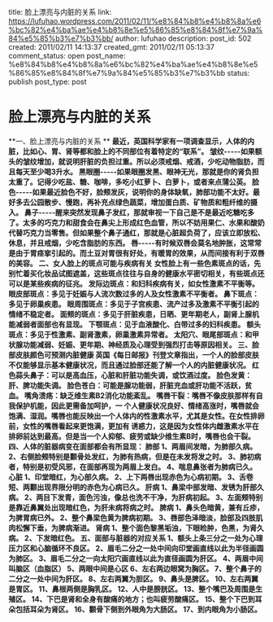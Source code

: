 title: 脸上漂亮与内脏的关系
link: https://lufuhao.wordpress.com/2011/02/11/%e8%84%b8%e4%b8%8a%e6%bc%82%e4%ba%ae%e4%b8%8e%e5%86%85%e8%84%8f%e7%9a%84%e5%85%b3%e7%b3%bb/
author: lufuhao
description: 
post_id: 502
created: 2011/02/11 14:13:37
created_gmt: 2011/02/11 05:13:37
comment_status: open
post_name: %e8%84%b8%e4%b8%8a%e6%bc%82%e4%ba%ae%e4%b8%8e%e5%86%85%e8%84%8f%e7%9a%84%e5%85%b3%e7%b3%bb
status: publish
post_type: post

# 脸上漂亮与内脏的关系

**一、脸上漂亮与内脏的关系 ** **最近，英国科学家有一项调查显示，人体的内脏，比如心、胃、肾等都和脸上的不同部位有着特定的“联系”。 皱纹-----如果额头的皱纹增加，就说明肝脏的负担过重。所以必须戒烟、戒酒，少吃动物脂肪，而且每天至少喝3升水。 黑眼圈-----如果眼圈发黑、眼神无光，那就是你的肾负担太重了。记得少吃盐、糖、咖啡，多吃小红萝卜、白萝卜，或者来点蒲公英。 脸色-----如果最近脸色不好，脸颊发灰，说明你的身体缺氧，肺部功能不太好。最好多去公园散步、慢跑，再补充点绿色蔬菜，增加蛋白质、矿物质和粗纤维的摄入。 鼻子-----醒来突然发现鼻子发红，那就审视一下自己是不是最近吃糖吃多了。太多的巧克力和甜食会在鼻尖上形成红色血管，所以不妨用果仁、水果和酸奶代替巧克力当零售。但如果整个鼻子通红，那就是心脏超负荷了，应该立即放松、休息，并且戒烟，少吃含脂肪的东西。 唇-----有时候双唇会莫名地肿胀，这常常是由于胃痉挛引起的。而土豆对胃很有好处，有暖胃的效果，从而间接有利于双唇的美容。 二、女人脸上的斑点可能与疾病有关 女性脸上有一些色素斑点的话，先别忙着买化妆品试图遮盖，这些斑点往往与自身的健康水平密切相关，有些斑点还可以是某些疾病的征兆。 发际边斑点：和妇科疾病有关，如女性激素不平衡等。 眼皮部斑点：多见于妊娠与人流次数过多的人及女性激素不平衡者。 鼻下斑点：多见于卵巢疾患。 眼周围斑点：多见于子宫疾患、流产过多及激素不平衡引起的情绪不稳定者。 面颊的斑点：多见于肝脏疾患，日晒、更年期老人，副肾上腺机能减弱者面部也有显现。 下颚斑点：见于血液酸化、白带过多的妇科疾患。 额头斑点：多见于性激素、副肾激素，卵巢激素异常者。 太阳穴、眼尾部斑点：和甲状腺功能减弱、妊娠、更年期、神经质及心理受到强烈打击等原因相关。 三、脸部皮肤颜色可预测内脏健康 英国《每日邮报》刊登文章指出，一个人的脸部皮肤不仅能够显示基本健康状况，而且通过脸部还能了解一个人的内脏健康状况。 红色蒜头鼻子：可以是高血压，心脏和肝脏功能失调，或饮酒过度。 脸色发黄：肝、脾功能失调。 脸色苍白：可能是腺功能弱，肝脏充血或肝功能不活跃，贫血。 嘴角溃疡：缺乏维生素B2消化功能紊乱。 嘴唇干裂：嘴唇不像皮肤那样有自我保护机能，因此更需备加呵护，一 个人健康状况良好、情绪高涨时，嘴唇就会饱满、湿润。嘴唇也能反映出一个人体内的性激素水平，尤其是女性。在女性排卵前，女性的嘴唇看起来更饱满，更加有 诱惑力，这是因为女性体内雌激素水平在排卵前达到最高。但是当一个人抑郁、疲劳或缺少维生素B时，嘴唇也会干裂。 四、人体的脏器病变在面部都会有所显现： 肺部 1、两眉间发暗，为肺部久病。 2、右侧脸颊特别是颧骨处发红，为肺有热病，但是在未发将发之时。 3、肺初病者，特别是初受风邪，在面部再现为两眉上发白。 4、喘息鼻张者为肺病已久。 心脏 1、印堂暗红，为心部久病。 2、上下两唇出现赤色为心病初期。 3、舌卷短、两颧出现界限分明的赤色为心病已久。 肝病 1、鼻梁中部发暗、发锈为肝部久病。 2、两目下发青，面色污浊，像总也洗不干净，为肝病初起。 3、左面颊特别是靠近鼻翼处出现暗红色，为肝未病将病之时。 脾病 1、鼻头色暗黄，兼有丘疹，为脾胃病已外。 2、整个鼻梁色黄为脾病初期。 3、唇部色泽暗淡，脸部及四肢肌肉松懈下垂，为脾病渐进。 肾病 1、整个面色黎黑垢浊，下眼睑肿，色黑，为肾久病。 2、下发暗红色。 五、面部与脏器的对应关系 1、额头上条三分之一处为心理压力区和心脑循环不良区。 2、眉毛二分之一处中间向印堂画直线以此为半径画圆为肺区。 3、眉毛二分之一向太阳穴画直线以此为直径画圆为肝区。 4、两眉中间叫脑区（血脂区） 5、两眼中间是心区 6、左右两边眼窝为胸区。 7、整个鼻子的二分之一处中间为肝区。 8、左右两翼为胆区。 9、鼻头是脾区。 10、左右两翼是胃区。 11、鼻根两侧是胸乳区。 12、人中是膀胱区。 13、整个嘴巴及周围是生殖区。 14、下巴是肾和全身有酸痛的地方；也叫疲劳酸痛区。 15、整个下巴到耳朵包括耳朵为肾区。 16、颧骨下侧到外眼角为大肠区。 17、到内眼角为小肠区。**